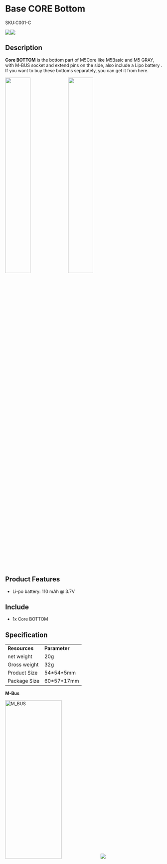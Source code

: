 # Base CORE Bottom

<el-tag effect="plain">SKU:C001-C</el-tag>

<div class="product_pic"><img src="assets/img/product_pics/base/core_base_03.webp"><img src="assets/img/product_pics/base/core_base_02.webp"></div>

## Description

**Core BOTTOM** is the bottom part of M5Core like M5Basic and M5 GRAY, with M-BUS socket and extend pins on the side, also include a Lipo battery . If you want to buy these bottoms separately, you can get it from here.

<img src="assets/img/product_pics/base/core_base_01.webp" width="40%" height="40%"><img src="assets/img/product_pics/base/core_base_04.webp" width="40%" height="40%">

## Product Features

- Li-po battery: 110 mAh @ 3.7V

## Include

- 1x Core BOTTOM


## Specification

<table>
   <tr style="font-weight:bold">
      <td>Resources</td>
      <td>Parameter</td>
   </tr>
   <tr>
      <td>net weight</td>
      <td>20g</td>
   </tr>
   <tr>
      <td>Gross weight</td>
      <td>32g</td>
   </tr>
   <tr>
      <td>Product Size</td>
      <td>54*54*5mm</td>
   </tr>
   <tr>
      <td>Package Size</td>
      <td>60*57*17mm</td>
   </tr>
 </table>

**M-Bus**

<img src="assets/img/product_pics/core/M-BUS.webp" alt="M_BUS"  width="60%" height="36%">

<img src="assets/img/product_pics/base/core_base_05.webp">


<script>

   var purchase_link = 'https://m5stack.com/collections/m5-base/products/battery-bottom-150mah';

   anchor_search(purchase_link);
   scrollFunc();

</script>